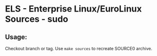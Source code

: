 # ELS - Enterprise Linux/EuroLinux Sources - sudo
 
## Usage:
  Checkout branch or tag. Use `make sources` to recreate  SOURCE0 archive.
